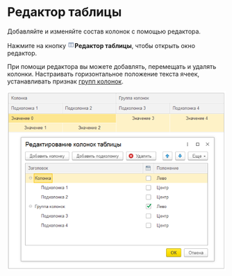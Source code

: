# Редактор таблицы

Добавляйте и изменяйте состав колонок с помощью редактора.

Нажмите на кнопку ![Редактор таблицы](./_images/table-editor-icon.png)**Редактор таблицы**, чтобы открыть окно редактор.

При помощи редактора вы можете добавлять, перемещать и удалять колонки. Настраивать горизонтальное положение текста ячеек, устанавливать признак [групп колонок](#многострочные-заголовки).

<kbd> ![](./_images/table-editor.png)</kbd>
